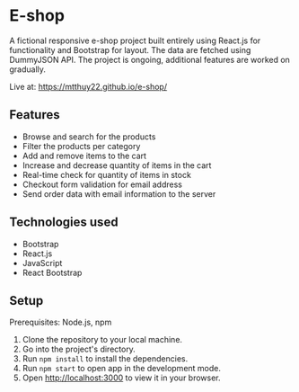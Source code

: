 # E-shop 

A fictional responsive e-shop project built entirely using React.js for functionality and Bootstrap for layout. The data are fetched using DummyJSON API. The project is ongoing, additional features are worked on gradually. 

Live at: 
https://mtthuy22.github.io/e-shop/

## Features 
- Browse and search for the products 
- Filter the products per category 
- Add and remove items to the cart 
- Increase and decrease quantity of items in the cart 
- Real-time check for quantity of items in stock 
- Checkout form validation for email address 
- Send order data with email information to the server

## Technologies used 

- Bootstrap
- React.js
- JavaScript
- React Bootstrap

## Setup 
Prerequisites: Node.js, npm 
1. Clone the repository to your local machine.
2. Go into the project's directory.
3. Run `npm install` to install the dependencies. 
4. Run `npm start` to open app in the development mode. 
5. Open [http://localhost:3000](http://localhost:3000) to view it in your browser.


